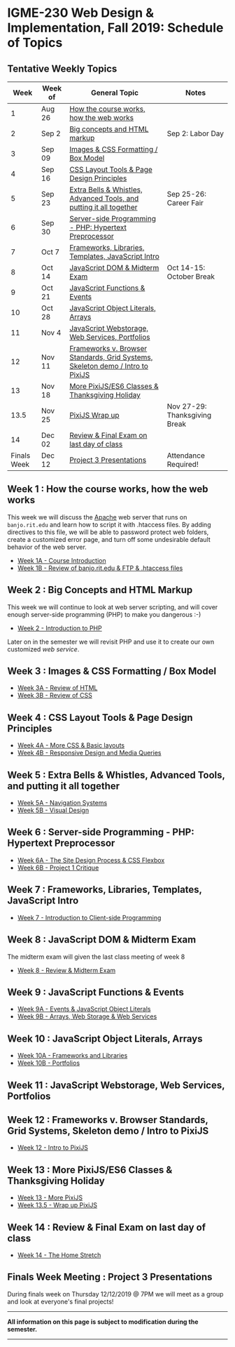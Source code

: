 
# IGME-230 Web Design & Implementation, Fall 2019: Schedule of Topics 

## Tentative Weekly Topics

| Week        | Week of       | General Topic                                                       | Notes |
|-------------|---------------|---------------------------------------------------------------------|---------|
| 1           | Aug 26        | [How the course works, how the web works](#week1)                   |         |
| 2           | Sep 2         | [Big concepts and HTML markup](#week2)                              |  Sep 2: Labor Day       |
| 3           | Sep 09        | [Images & CSS Formatting / Box Model](#week3)                       |         |
| 4           | Sep 16        | [CSS Layout Tools & Page Design Principles](#week4)                 |         |
| 5           | Sep 23        | [Extra Bells & Whistles, Advanced Tools, and putting it all together](#week5) | Sep 25-26: Career Fair        |
| 6           | Sep 30        | [Server-side Programming - PHP: Hypertext Preprocessor](#week6)     |         |
| 7           | Oct 7         | [Frameworks, Libraries, Templates, JavaScript Intro](#week7)        |         |
| 8           | Oct 14        | [JavaScript DOM & Midterm Exam](#week8)                             | Oct 14-15: October Break        |
| 9           | Oct 21        | [JavaScript Functions & Events](#week9)                             |         |
| 10          | Oct 28        | [JavaScript Object Literals, Arrays](#week10)                       |         |
| 11          | Nov 4         | [JavaScript Webstorage, Web Services, Portfolios](#week11)          |         |
| 12          | Nov 11        | [Frameworks v. Browser Standards, Grid Systems, Skeleton demo / Intro to PixiJS](#week12)  |         |
| 13          | Nov 18        | [More PixiJS/ES6 Classes & Thanksgiving Holiday](#week13)           |         |            |
| 13.5        | Nov 25        | [PixiJS Wrap up](#week13)                                           | Nov 27-29: Thanksgiving Break
| 14          | Dec 02        | [Review & Final Exam on last day of class](#week14)                      |         |
| Finals Week | Dec 12        | [Project 3 Presentations](#finalsweek)                                | Attendance Required! |



## <a id="week1">Week 1 : How the course works, how the web works
  
This week we will discuss the [Apache](http://httpd.apache.org) web server that runs on `banjo.rit.edu` and learn how to script it with .htaccess files. By adding directives to this file, we will be able to password protect web folders, create a customized error page, and turn off some undesirable default behavior of the web server. 
  
  - [Week 1A - Course Introduction](weekly/week-01A-notes.md)
  - [Week 1B - Review of banjo.rit.edu & FTP & .htaccess files](weekly/week-01B-notes.md)
  
## <a id="week2">Week 2 : Big Concepts and HTML Markup
  
 This week we will continue to look at web server scripting, and will cover enough server-side programming (PHP) to make you dangerous :-)
 
 - [Week 2 - Introduction to PHP](weekly/week-02-notes.md)
  
 Later on in the semester we will revisit PHP and use it to create our own customized *web service*.
  
## <a id="week3">Week 3 : Images & CSS Formatting / Box Model
  
  - [Week 3A - Review of HTML](weekly/week-03A-notes.md)
  - [Week 3B - Review of CSS](weekly/week-03B-notes.md)
  
## <a id="week4">Week 4 : CSS Layout Tools & Page Design Principles
  
  - [Week 4A - More CSS & Basic layouts](weekly/week-04A-notes.md)
  - [Week 4B - Responsive Design and Media Queries](weekly/week-04B-notes.md)
  
## <a id="week5">Week 5 : Extra Bells & Whistles, Advanced Tools, and putting it all together
  
  - [Week 5A - Navigation Systems](weekly/week-05A-notes.md)
  - [Week 5B - Visual Design](weekly/week-05B-notes.md)
  
## <a id="week6">Week 6 : Server-side Programming - PHP: Hypertext Preprocessor
  
  - [Week 6A - The Site Design Process & CSS Flexbox](weekly/week-06A-notes.md)
  - [Week 6B - Project 1 Critique](weekly/week-06B-notes.md)
  
## <a id="week7">Week 7 : Frameworks, Libraries, Templates, JavaScript Intro
   
   - [Week 7 - Introduction to Client-side Programming](weekly/week-07-notes.md)
 
## <a id="week8">Week 8 : JavaScript DOM & Midterm Exam
  
The midterm exam will given the last class meeting of week 8
  
  - [Week 8 - Review & Midterm Exam](weekly/week-08-notes.md)
  
## <a id="week9">Week 9 :  JavaScript Functions & Events
  
  - [Week 9A - Events & JavaScript Object Literals](weekly/week-09A-notes.md)
  - [Week 9B - Arrays, Web Storage & Web Services](weekly/week-09B-notes.md)
  
## <a id="week10">Week 10 : JavaScript Object Literals, Arrays
  
  - [Week 10A - Frameworks and Libraries](weekly/week-10A-notes.md)
  - [Week 10B - Portfolios](weekly/week-10B-notes.md)
  
## <a id="week11">Week 11  : JavaScript Webstorage, Web Services, Portfolios
  
## <a id="week12">Week 12  : Frameworks v. Browser Standards, Grid Systems, Skeleton demo / Intro to PixiJS
  - [Week 12 - Intro to PixiJS](weekly/week-11-notes.md)
  
## <a id="week13">Week 13 : More PixiJS/ES6 Classes & Thanksgiving Holiday
  
 - [Week 13 - More PixiJS](weekly/week-12-notes.md)
 - [Week 13.5 - Wrap up PixiJS](weekly/week-13-notes.md)
  
 
 ## <a id="week14">Week 14 : Review & Final Exam on last day of class
  
 - [Week 14 - The Home Stretch](weekly/week-notes-home-stretch.md)
  
## <a id="finalsweek">Finals Week Meeting : Project 3 Presentations

During finals week on Thursday 12/12/2019 @ 7PM we will meet as a group and look at everyone's final projects!

<hr>

**All information on this page is subject to modification during the semester.**

<hr>
